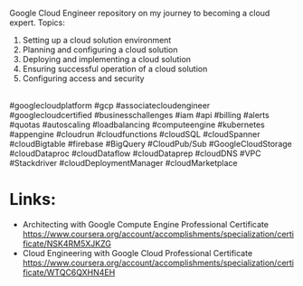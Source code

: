 Google Cloud Engineer repository on my journey to becoming a cloud expert. Topics:

1. Setting up a cloud solution environment
2. Planning and configuring a cloud solution
3. Deploying and implementing a cloud solution
4. Ensuring successful operation of a cloud solution
5. Configuring access and security 
</br>
#googlecloudplatform #gcp #associatecloudengineer #googlecloudcertified #businesschallenges #iam #api #billing #alerts #quotas #autoscaling #loadbalancing #computeengine #kubernetes #appengine #cloudrun #cloudfunctions #cloudSQL #cloudSpanner #cloudBigtable #firebase #BigQuery #CloudPub/Sub #GoogleCloudStorage #cloudDataproc #cloudDataflow #cloudDataprep #cloudDNS #VPC #Stackdriver #cloudDeploymentManager #cloudMarketplace
</br> 

# Links:
- Architecting with Google Compute Engine Professional Certificate
https://www.coursera.org/account/accomplishments/specialization/certificate/NSK4RM5XJKZG
- Cloud Engineering with Google Cloud Professional Certificate
https://www.coursera.org/account/accomplishments/specialization/certificate/WTQC6QXHN4EH
